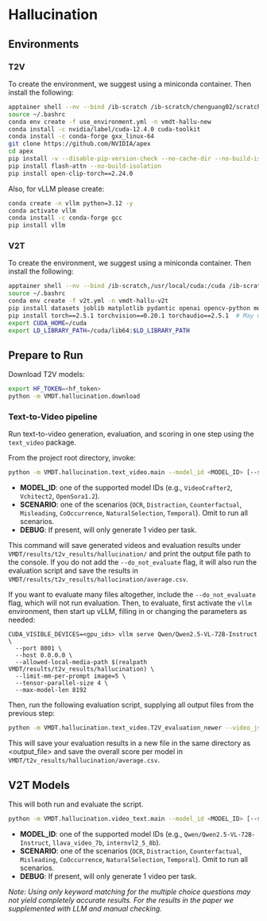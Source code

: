 # Hallucination

## Environments
### T2V
To create the environment, we suggest using a miniconda container. Then install the following:
```bash
apptainer shell --nv --bind /ib-scratch /ib-scratch/chenguang02/scratch1/cnicholas/containers/miniconda.sif
source ~/.bashrc
conda env create -f use_environment.yml -n vmdt-hallu-new
conda install -c nvidia/label/cuda-12.4.0 cuda-toolkit
conda install -c conda-forge gxx_linux-64
git clone https://github.com/NVIDIA/apex
cd apex
pip install -v --disable-pip-version-check --no-cache-dir --no-build-isolation --config-settings "--build-option=--cpp_ext" --config-settings "--build-option=--cuda_ext" ./
pip install flash-attn --no-build-isolation
pip install open-clip-torch==2.24.0
```
Also, for vLLM please create:
```bash
conda create -n vllm python=3.12 -y
conda activate vllm
conda install -c conda-forge gcc
pip install vllm
```

### V2T
To create the environment, we suggest using a miniconda container. Then install the following:
```bash
apptainer shell --nv --bind /ib-scratch,/usr/local/cuda:/cuda /ib-scratch/chenguang02/scratch1/cnicholas/containers/miniconda.sif
source ~/.bashrc
conda env create -f v2t.yml -n vmdt-hallu-v2t
pip install datasets joblib matplotlib pydantic openai opencv-python moviepy boto3 anthropic qwen-vl-utils[decord] transformers==4.51.3
pip install torch==2.5.1 torchvision==0.20.1 torchaudio==2.5.1  # May depend on your CUDA version. We use 12.3
export CUDA_HOME=/cuda
export LD_LIBRARY_PATH=/cuda/lib64:$LD_LIBRARY_PATH
```

## Prepare to Run
Download T2V models:
```bash
export HF_TOKEN=<hf_token>
python -m VMDT.hallucination.download
```

### Text-to-Video pipeline

Run text-to-video generation, evaluation, and scoring in one step using the `text_video` package.

From the project root directory, invoke:
```bash
python -m VMDT.hallucination.text_video.main --model_id <MODEL_ID> [--scenario <SCENARIO>] [--debug] [--do_not_evaluate]
```

- **MODEL_ID**: one of the supported model IDs (e.g., `VideoCrafter2`, `Vchitect2`, `OpenSora1.2`).
- **SCENARIO**: one of the scenarios (`OCR`, `Distraction`, `Counterfactual`, `Misleading`, `CoOccurrence`, `NaturalSelection`, `Temporal`). Omit to run all scenarios.
- **DEBUG**: If present, will only generate 1 video per task.

This command will save generated videos and evaluation results under `VMDT/results/t2v_results/hallucination/` and print the output file path to the console. If you do not add the `--do_not_evaluate` flag, it will also run the evaluation script and save the results in `VMDT/results/t2v_results/hallucination/average.csv`.

If you want to evaluate many files altogether, include the `--do_not_evaluate` flag, which will not run evaluation. Then, to evaluate, first activate the `vllm` environment, then start up vLLM, filling in or changing the parameters as needed:
```
CUDA_VISIBLE_DEVICES=<gpu_ids> vllm serve Qwen/Qwen2.5-VL-72B-Instruct \
  --port 8001 \
  --host 0.0.0.0 \
  --allowed-local-media-path $(realpath VMDT/results/t2v_results/hallucination) \
  --limit-mm-per-prompt image=5 \
  --tensor-parallel-size 4 \
  --max-model-len 8192 
```

Then, run the following evaluation script, supplying all output files from the previous step:
```bash
python -m VMDT.hallucination.text_video.T2V_evaluation_newer --video_json=<output_files> --n_frames=5 --num_instances_per_task=-1 --include_image_in_classification --combine_step --direct_evaluation --use_qwen
```

This will save your evaluation results in a new file in the same directory as <output_file> and save the overall score per model in `VMDT/t2v_results/hallucination/average.csv`.

## V2T Models
This will both run and evaluate the script.
```bash
python -m VMDT.hallucination.video_text.main --model_id <MODEL_ID> [--scenario <SCENARIO>] [--debug]
```
- **MODEL_ID**: one of the supported model IDs (e.g., `Qwen/Qwen2.5-VL-72B-Instruct`, `llava_video_7b`, `internvl2_5_8b`).
- **SCENARIO**: one of the scenarios (`OCR`, `Distraction`, `Counterfactual`, `Misleading`, `CoOccurrence`, `NaturalSelection`, `Temporal`). Omit to run all scenarios.
- **DEBUG**: If present, will only generate 1 video per task.

*Note: Using only keyword matching for the multiple choice questions may not yield completely accurate results. For the results in the paper we supplemented with LLM and manual checking.*
